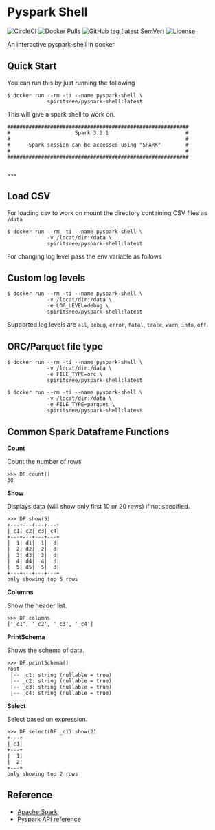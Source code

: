 # Pyspark Shell

[![CircleCI](https://circleci.com/gh/spiritsree/pyspark-shell.svg?style=svg&circle-token=9fb56d8d537cccf949a72919ee51b9508d3731e5)](https://app.circleci.com/pipelines/github/spiritsree/pyspark-shell)
[![Docker Pulls](https://img.shields.io/docker/pulls/spiritsree/pyspark-shell)](https://hub.docker.com/r/spiritsree/pyspark-shell/tags)
[![GitHub tag (latest SemVer)](https://img.shields.io/github/v/tag/spiritsree/pyspark-shell?sort=semver)](https://hub.docker.com/r/spiritsree/pyspark-shell)
[![License](https://img.shields.io/badge/license-GPL-blue.svg)](https://github.com/spiritsree/docker-torrent-client/blob/master/LICENSE.md)

An interactive pyspark-shell in docker

## Quick Start

You can run this by just running the following

```
$ docker run --rm -ti --name pyspark-shell \
             spiritsree/pyspark-shell:latest
```

This will give a spark shell to work on.

```
###########################################################
#                     Spark 3.2.1                         #
#                                                         #
#      Spark session can be accessed using "SPARK"        #
#                                                         #
###########################################################


>>>
```

## Load CSV

For loading csv to work on mount the directory containing CSV files as `/data`

```
$ docker run --rm -ti --name pyspark-shell \
             -v /locat/dir:/data \
             spiritsree/pyspark-shell:latest
```

For changing log level pass the env variable as follows

## Custom log levels

```
$ docker run --rm -ti --name pyspark-shell \
             -v /locat/dir:/data \
             -e LOG_LEVEL=debug \
             spiritsree/pyspark-shell:latest
```

Supported log levels are `all`, `debug`, `error`, `fatal`, `trace`, `warn`, `info`, `off`.

## ORC/Parquet file type

```
$ docker run --rm -ti --name pyspark-shell \
             -v /locat/dir:/data \
             -e FILE_TYPE=orc \
             spiritsree/pyspark-shell:latest

$ docker run --rm -ti --name pyspark-shell \
             -v /locat/dir:/data \
             -e FILE_TYPE=parquet \
             spiritsree/pyspark-shell:latest
```

## Common Spark Dataframe Functions

**Count**

Count the number of rows

```
>>> DF.count()
30
```

**Show**

Displays data (will show only first 10 or 20 rows) if not specified.

```
>>> DF.show(5)
+---+---+---+---+
|_c1|_c2|_c3|_c4|
+---+---+---+---+
|  1| d1|  1|  d|
|  2| d2|  2|  d|
|  3| d3|  3|  d|
|  4| d4|  4|  d|
|  5| d5|  5|  d|
+---+---+---+---+
only showing top 5 rows
```

**Columns**

Show the header list.

```
>>> DF.columns
['_c1', '_c2', '_c3', '_c4']
```

**PrintSchema**

Shows the schema of data.

```
>>> DF.printSchema()
root
 |-- _c1: string (nullable = true)
 |-- _c2: string (nullable = true)
 |-- _c3: string (nullable = true)
 |-- _c4: string (nullable = true)
 ```

**Select**

Select based on expression.

```
>>> DF.select(DF._c1).show(2)
+---+
|_c1|
+---+
|  1|
|  2|
+---+
only showing top 2 rows
```

## Reference

* [Apache Spark](https://github.com/apache/spark)
* [Pyspark API reference](https://spark.apache.org/docs/latest/api/python/reference/index.html)
